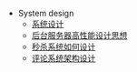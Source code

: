 <!-- _sidebar.md -->
  
* System design
  * [系统设计](ProjectDocs/system-design/系统设计.md)
  * [后台服务器高性能设计思想](ProjectDocs/system-design/后台服务器高性能设计思想.md)
  * [秒杀系统如何设计](ProjectDocs/system-design/秒杀系统如何设计.md)
  * [评论系统架构设计](ProjectDocs/system-design/评论系统架构设计.md)
